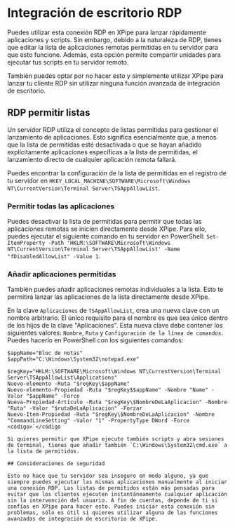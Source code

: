 # Integración de escritorio RDP

Puedes utilizar esta conexión RDP en XPipe para lanzar rápidamente aplicaciones y scripts. Sin embargo, debido a la naturaleza de RDP, tienes que editar la lista de aplicaciones remotas permitidas en tu servidor para que esto funcione. Además, esta opción permite compartir unidades para ejecutar tus scripts en tu servidor remoto.

También puedes optar por no hacer esto y simplemente utilizar XPipe para lanzar tu cliente RDP sin utilizar ninguna función avanzada de integración de escritorio.

## RDP permitir listas

Un servidor RDP utiliza el concepto de listas permitidas para gestionar el lanzamiento de aplicaciones. Esto significa esencialmente que, a menos que la lista de permitidas esté desactivada o que se hayan añadido explícitamente aplicaciones específicas a la lista de permitidas, el lanzamiento directo de cualquier aplicación remota fallará.

Puedes encontrar la configuración de la lista de permitidas en el registro de tu servidor en `HKEY_LOCAL_MACHINE\SOFTWARE\Microsoft\Windows NT\CurrentVersion\Terminal Server\TSAppAllowList`.

### Permitir todas las aplicaciones

Puedes desactivar la lista de permitidas para permitir que todas las aplicaciones remotas se inicien directamente desde XPipe. Para ello, puedes ejecutar el siguiente comando en tu servidor en PowerShell: `Set-ItemProperty -Path 'HKLM:\SOFTWARE\Microsoft\Windows NT\CurrentVersion\Terminal Server\TSAppAllowList' -Name "fDisabledAllowList" -Value 1`.

### Añadir aplicaciones permitidas

También puedes añadir aplicaciones remotas individuales a la lista. Esto te permitirá lanzar las aplicaciones de la lista directamente desde XPipe.

En la clave `Aplicaciones` de `TSAppAllowList`, crea una nueva clave con un nombre arbitrario. El único requisito para el nombre es que sea único dentro de los hijos de la clave "Aplicaciones". Esta nueva clave debe contener los siguientes valores: `Nombre`, `Ruta` y `Configuración de la línea de comandos`. Puedes hacerlo en PowerShell con los siguientes comandos:

```
$appName="Bloc de notas"
$appPath="C:\Windows\System32\notepad.exe"

$regKey="HKLM:\SOFTWARE\Microsoft\Windows NT\CurrentVersion\Terminal Server\TSAppAllowList\Applications"
Nuevo-elemento -Ruta "$regKey\$appName"
Nuevo-elemento-Propiedad -Ruta "$regKey$$appName" -Nombre "Name" -Valor "$appName" -Force
Nueva-Propiedad-Artículo -Ruta "$regKey\$NombreDeLaAplicacion" -Nombre "Ruta" -Valor "$rutaDeLaAplicacion" -Forzar
Nuevo-Item-Propiedad -Ruta "$regKey\$NombreDeLaAplicacion" -Nombre "CommandLineSetting" -Valor "1" -PropertyType DWord -Force
<código>`</código

Si quieres permitir que XPipe ejecute también scripts y abra sesiones de terminal, tienes que añadir también `C:\Windows\System32\cmd.exe` a la lista de permitidos.

## Consideraciones de seguridad

Esto no hace que tu servidor sea inseguro en modo alguno, ya que siempre puedes ejecutar las mismas aplicaciones manualmente al iniciar una conexión RDP. Las listas de permitidos están más pensadas para evitar que los clientes ejecuten instantáneamente cualquier aplicación sin la intervención del usuario. A fin de cuentas, depende de ti si confías en XPipe para hacer esto. Puedes iniciar esta conexión sin problemas, sólo es útil si quieres utilizar alguna de las funciones avanzadas de integración de escritorio de XPipe.
